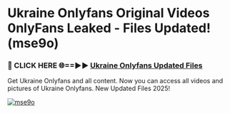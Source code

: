 # Ukraine Onlyfans Original Videos 0nlyFans Leaked - Files Updated! (mse9o)

<h3>🔴 CLICK HERE 🌐==►► <a href="https://tinyurl.com/ehrbuxhb" rel="nofollow">Ukraine Onlyfans Updated Files</a></h3>

Get Ukraine Onlyfans and all content. Now you can access all videos and pictures of Ukraine Onlyfans. New Updated Files 2025!

[![mse9o](https://i.imgur.com/lVYEuWS.gif)](https://tinyurl.com/ehrbuxhb)
